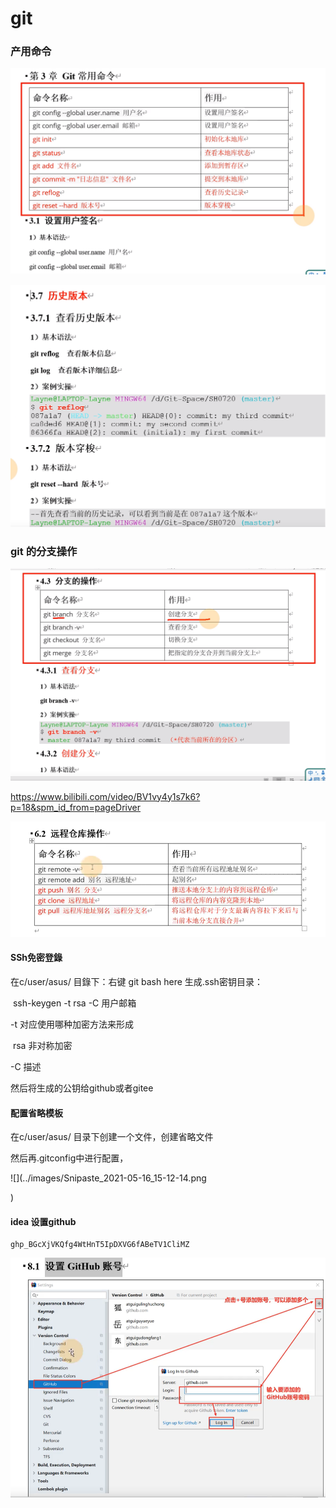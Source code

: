 # git 

### 产用命令

![](../images/Snipaste_2021-04-27_20-36-54.png)

![](../images/Snipaste_2021-04-27_20-59-44.png)



### git 的分支操作

![](../images/Snipaste_2021-04-27_21-10-51.png)

https://www.bilibili.com/video/BV1vy4y1s7k6?p=18&spm_id_from=pageDriver

![](../images/Snipaste_2021-05-16_12-18-27.png)

#### SSh免密登錄

在c/user/asus/  目錄下：右键 git bash here  生成.ssh密钥目录：

​	ssh-keygen -t rsa -C  用户邮箱   

   -t 对应使用哪种加密方法来形成

​    rsa 非对称加密

   -C  描述

然后将生成的公钥给github或者gitee

#### 配置省略模板

在c/user/asus/ 目录下创建一个文件，创建省略文件

然后再.gitconfig中进行配置，

![](../images/Snipaste_2021-05-16_15-12-14.png

)

#### idea 设置github 

```
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
```

![](../images/Snipaste_2021-05-16_16-34-58.png)